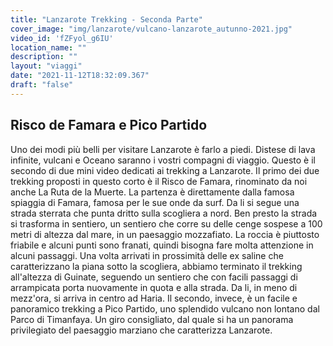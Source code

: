 ```yaml
---
title: "Lanzarote Trekking - Seconda Parte"
cover_image: "img/lanzarote/vulcano-lanzarote_autunno-2021.jpg"
video_id: 'fZFyol_g6IU'
location_name: ""
description: ""
layout: "viaggi"
date: "2021-11-12T18:32:09.367"
draft: "false"
---
```


## Risco de Famara e Pico Partido

Uno dei modi più belli per visitare Lanzarote è farlo a piedi.
Distese di lava infinite, vulcani e Oceano saranno i vostri compagni di viaggio.
Questo è il secondo di due mini video dedicati ai trekking a Lanzarote.
Il primo dei due trekking proposti in questo corto è il Risco de Famara, rinominato da noi anche La Ruta de la Muerte. La partenza è direttamente dalla famosa spiaggia di Famara, famosa per le sue onde da surf. Da li si segue una strada sterrata che punta dritto sulla scogliera a nord. Ben presto la strada si trasforma in sentiero, un sentiero che corre su delle cenge sospese a 100 metri di altezza dal mare, in un paesaggio mozzafiato. La roccia è piuttosto friabile e alcuni punti sono franati, quindi bisogna fare molta attenzione in alcuni passaggi. 
Una volta arrivati in prossimità delle ex saline che caratterizzano la piana sotto la scogliera, abbiamo terminato il trekking all'altezza di Guinate, seguendo un sentiero che con facili passaggi di arrampicata porta nuovamente in quota e alla strada. Da li, in meno di mezz'ora, si arriva in centro ad Haria.
Il secondo, invece, è un facile e panoramico trekking a Pico Partido, uno splendido vulcano non lontano dal Parco di Timanfaya. Un giro consigliato, dal quale si ha un panorama privilegiato del paesaggio marziano che caratterizza Lanzarote. 